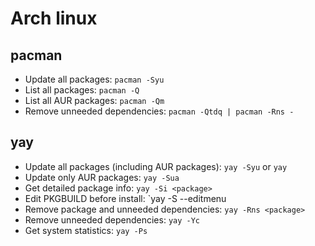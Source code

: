 # Arch linux

## pacman
 - Update all packages: `pacman -Syu`
 - List all packages: `pacman -Q`
 - List all AUR packages: `pacman -Qm`
 - Remove unneeded dependencies: `pacman -Qtdq | pacman -Rns -`

## yay
 - Update all packages (including AUR packages): `yay -Syu` or `yay`
 - Update only AUR packages: `yay -Sua`
 - Get detailed package info: `yay -Si <package>`
 - Edit PKGBUILD before install: `yay -S --editmenu <package>
 - Remove package and unneeded dependencies: `yay -Rns <package>`
 - Remove unneeded dependencies: `yay -Yc`
 - Get system statistics: `yay -Ps`
